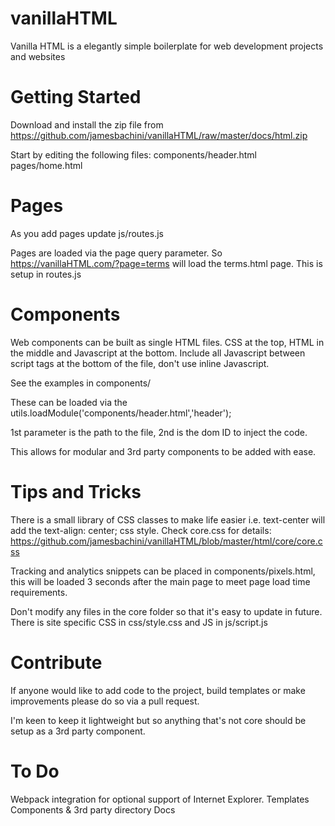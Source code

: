 # vanillaHTML
Vanilla HTML is a elegantly simple boilerplate for web development projects and websites

# Getting Started
Download and install the zip file from https://github.com/jamesbachini/vanillaHTML/raw/master/docs/html.zip

Start by editing the following files:
    components/header.html
    pages/home.html

# Pages
As you add pages update js/routes.js

Pages are loaded via the page query parameter. So https://vanillaHTML.com/?page=terms will load the terms.html page. This is setup in routes.js

# Components
Web components can be built as single HTML files. CSS at the top, HTML in the middle and Javascript at the bottom. Include all Javascript between script tags at the bottom of the file, don't use inline Javascript.

See the examples in components/

These can be loaded via the utils.loadModule('components/header.html','header');

1st parameter is the path to the file, 2nd is the dom ID to inject the code.

This allows for modular and 3rd party components to be added with ease.

# Tips and Tricks
There is a small library of CSS classes to make life easier i.e. text-center will add the text-align: center; css style.
Check core.css for details: https://github.com/jamesbachini/vanillaHTML/blob/master/html/core/core.css

Tracking and analytics snippets can be placed in components/pixels.html, this will be loaded 3 seconds after the main page to meet page load time requirements.

Don't modify any files in the core folder so that it's easy to update in future. There is site specific CSS in css/style.css and JS in js/script.js

# Contribute
If anyone would like to add code to the project, build templates or make improvements please do so via a pull request.

I'm keen to keep it lightweight but so anything that's not core should be setup as a 3rd party component.

# To Do
Webpack integration for optional support of Internet Explorer.
Templates
Components & 3rd party directory
Docs

